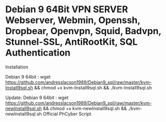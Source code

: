 Debian 9 64Bit VPN SERVER
Webserver, Webmin, Openssh, Dropbear, Openvpn, Squid, Badvpn, Stunnel-SSL, AntiRootKit, SQL Authentication
==========================================================================================================
Installation 

Debian 9 64bit : wget https://github.com/andresslacson1989/Debian9_sql/raw/master/kvm-Install9sql.sh && chmod +x kvm-Install9sql.sh && ./kvm-Install9sql.sh

Update:
Debian 9 64bit : wget https://github.com/andresslacson1989/Debian9_sql/raw/master/kvm-newInstall9sql.sh && chmod +x kvm-newInstall9sql.sh && ./kvm-newInstall9sql.sh
Official PhCyber Script
